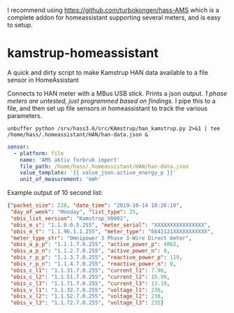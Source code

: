 I recommend using https://github.com/turbokongen/hass-AMS which is a complete addon for homeassistant supporting several meters, and is easy to setup.

# kamstrup-homeassistant
A quick and dirty script to make Kamstrup HAN data available to a file sensor in HomeAssistant

Connects to HAN meter with a MBus USB stick.
Prints a json output.
*1 phase meters are untested, just programmed based on findings.*
I pipe this to a file, and then set up file sensors in homeassistant to track the various parameters.

`unbuffer python /srv/hass3.6/src/KAmstrup/han_kamstrup.py 2>&1 | tee /home/hass/.homeassistant/HAN/han-data.json &`

```yaml
sensor:
  - platform: file
    name: 'AMS aktiv forbruk import'
    file_path: /home/hass/.homeassistant/HAN/han-data.json
    value_template: '{{ value_json.active_energy_p }}'
    unit_of_measurement: 'kWh'
```

Example output of 10 second list:
```json
{"packet_size": 228, "date_time": "2019-10-14 18:26:10",
 "day_of_week": "Monday", "list_type": 25,
 "obis_list_version": "Kamstrup_V0001",
 "obis_m_s": "1.1.0.0.5.255", "meter_serial": "XXXXXXXXXXXXXXXX",
 "obis_m_t": "1.1.96.1.1.255", "meter_type": "6841121XXXXXXXXXXX",
 "meter_type_str": "Omnipower 3 Phase 3-Wire Direct meter",
 "obis_a_p_p": "1.1.1.7.0.255", "active_power_p": 4862,
 "obis_a_p_n": "1.1.2.7.0.255", "active_power_n": 0,
 "obis_r_p_p": "1.1.3.7.0.255", "reactive_power_p": 119,
 "obis_r_p_n": "1.1.4.7.0.255", "reactive_power_n": 0,
 "obis_c_l1": "1.1.31.7.0.255", "current_l1": 7.96,
 "obis_c_l2": "1.1.51.7.0.255", "current_l2": 15.99,
 "obis_c_l3": "1.1.71.7.0.255", "current_l3": 13.19,
 "obis_v_l1": "1.1.32.7.0.255", "voltage_l1": 236,
 "obis_v_l2": "1.1.52.7.0.255", "voltage_l2": 238,
 "obis_v_l3": "1.1.72.7.0.255", "voltage_l3": 235}
```


